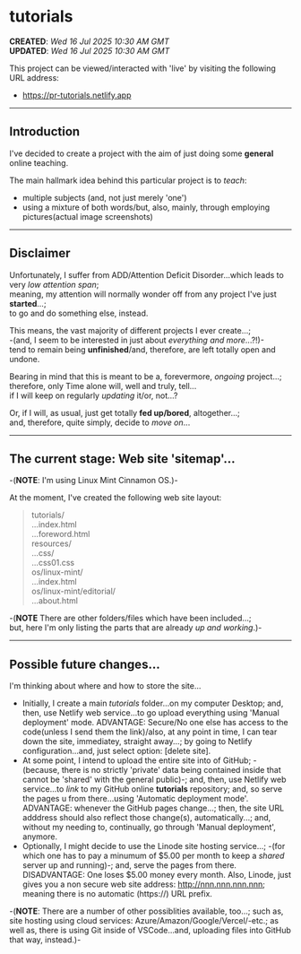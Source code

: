 # tutorials

**CREATED**: *Wed 16 Jul 2025 10:30 AM GMT*  
**UPDATED**: *Wed 16 Jul 2025 10:30 AM GMT*  

This project can be viewed/interacted with 'live' by visiting the following URL address:  

- https://pr-tutorials.netlify.app  
  
-----

## Introduction

I've decided to create a project with the aim of just doing some **general** online teaching.  

The main hallmark idea behind this particular project is to *teach*:   

- multiple subjects (and, not just merely 'one')  
- using a mixture of both words/but, also, mainly, through employing pictures(actual image screenshots)

-----

## Disclaimer

Unfortunately, I suffer from ADD/Attention Deficit Disorder...which leads to very *low attention span*;    
meaning, my attention will normally wonder off from any project I've just **started**...;    
to go and do something else, instead.  

This means, the vast majority of different projects I ever create...;    
-(and, I seem to be interested in just about *everything and more*...?!)-  
tend to remain being **unfinished**/and, therefore, are left totally open and undone.   

Bearing in mind that this is meant to be a, forevermore, *ongoing* project...;  
therefore, only Time alone will, well and truly, tell...  
if I will keep on regularly *updating* it/or, not...?    

Or, if I will, as usual, just get totally **fed up/bored**, altogether...;   
and, therefore, quite simply, decide to *move on*...  

-----

## The current stage: Web site 'sitemap'...  

-(**NOTE**: I'm using Linux Mint Cinnamon OS.)-   

At the moment, I've created the following web site layout:  

>tutorials/  
>...index.html  
>...foreword.html      
>resources/  
>...css/   
>...css01.css    
>os/linux-mint/   
>...index.html  
>os/linux-mint/editorial/  
>...about.html  

-(**NOTE** There are other folders/files which have been included...;     
but, here I'm only listing the parts that are already *up and working*.)-   

-----

## Possible future changes...

I'm thinking about where and how to store the site...
  
- Initially, I create a main *tutorials* folder...on my computer Desktop; and, then, use Netlify web service...to go upload everything using 'Manual deployment' mode. ADVANTAGE: Secure/No one else has access to the code(unless I send them the link)/also, at any point in time, I can tear down the site, immediatey, straight away...; by going to Netlify configuration...and, just select option: [delete site].
- At some point, I intend to upload the entire site into of GitHub; -(because, there is no strictly 'private' data being contained inside that cannot be 'shared' with the general public)-; and, then, use Netlify web service...to *link* to my GitHub online **tutorials** repository; and, so serve the pages u from there...using 'Automatic deployment mode'. ADVANTAGE: whenever the GitHub pages change...; then, the site URL adddress should also reflect those change(s), automatically...; and, without my needing to, continually, go through 'Manual deployment', anymore.  
- Optionally, I might decide to use the Linode site hosting service...; -(for which one has to pay a minumum of $5.00 per month to keep a *shared* server up and running)-; and, serve the pages from there. DISADVANTAGE: One loses $5.00 money every month. Also, Linode, just gives you a non secure web site address: http://nnn.nnn.nnn.nnn; meaning there is no automatic (https://) URL prefix.   

-(**NOTE**: There are a number of other possiblities available, too...; such as, site hosting using cloud services: Azure/Amazon/Google/Vercel/-etc.; as well as, there is using Git inside of VSCode...and, uploading files into GitHub that way, instead.)-    
